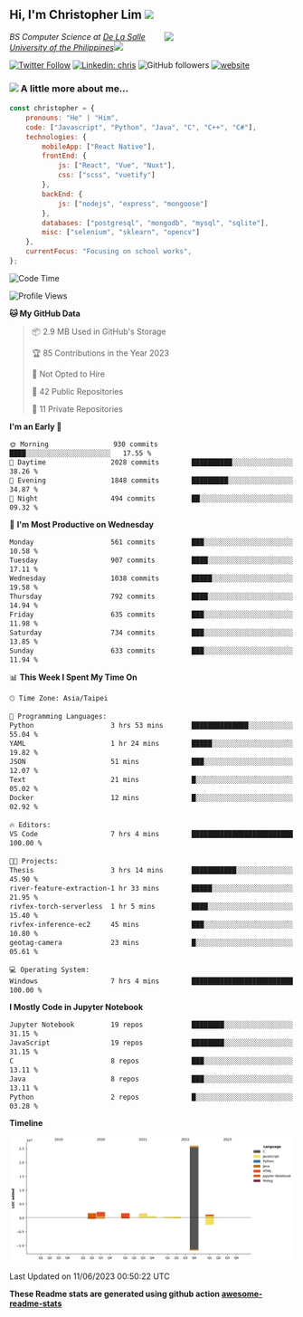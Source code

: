 <h2>Hi, I'm Christopher Lim <img src="https://media3.giphy.com/media/r3SVtaGUukD5V6UjzP/giphy.gif" width="50" /></h2>
<img align='right' src="https://media.giphy.com/media/M9gbBd9nbDrOTu1Mqx/giphy.gif" width="230">
<p><em>BS Computer Science at <a href="https://www.dlsu.edu.ph/">De La Salle University of the Philippines</a><img src="https://media.giphy.com/media/WUlplcMpOCEmTGBtBW/giphy.gif" width="30"> 
</em></p>

[![Twitter Follow](https://img.shields.io/twitter/follow/ClovesJL?label=Follow)](https://twitter.com/intent/follow?screen_name=ClovesJL)
[![Linkedin: chris](https://img.shields.io/badge/-chris-blue?style=flat-square&logo=Linkedin&logoColor=white&link=https://www.linkedin.com/in/christopher-lim-122831183/)](https://www.linkedin.com/in/christopher-lim-122831183/)
![GitHub followers](https://img.shields.io/github/followers/cc-visionary?label=Follow&style=social)
[![website](https://img.shields.io/badge/Website-46a2f1.svg?&style=flat-square&logo=Google-Chrome&logoColor=white&link=http://christopherlim.surge.sh/)](http://christopherlim.surge.sh/)

### <img src="https://media.giphy.com/media/VgCDAzcKvsR6OM0uWg/giphy.gif" width="50"> A little more about me...  

```javascript
const christopher = {
    pronouns: "He" | "Him",
    code: ["Javascript", "Python", "Java", "C", "C++", "C#"],
    technologies: {
        mobileApp: ["React Native"],
        frontEnd: {
            js: ["React", "Vue", "Nuxt"],
            css: ["scss", "vuetify"]
        },
        backEnd: {
            js: ["nodejs", "express", "mongoose"]
        },
        databases: ["postgresql", "mongodb", "mysql", "sqlite"],
        misc: ["selenium", "sklearn", "opencv"]
    },
    currentFocus: "Focusing on school works",
};
```

<!--START_SECTION:waka-->
![Code Time](http://img.shields.io/badge/Code%20Time-731%20hrs%2036%20mins-blue)

![Profile Views](http://img.shields.io/badge/Profile%20Views-1-blue)

**🐱 My GitHub Data** 

> 📦 2.9 MB Used in GitHub's Storage 
 > 
> 🏆 85 Contributions in the Year 2023
 > 
> 🚫 Not Opted to Hire
 > 
> 📜 42 Public Repositories 
 > 
> 🔑 11 Private Repositories 
 > 
**I'm an Early 🐤** 

```text
🌞 Morning                930 commits         ████░░░░░░░░░░░░░░░░░░░░░   17.55 % 
🌆 Daytime                2028 commits        ██████████░░░░░░░░░░░░░░░   38.26 % 
🌃 Evening                1848 commits        █████████░░░░░░░░░░░░░░░░   34.87 % 
🌙 Night                  494 commits         ██░░░░░░░░░░░░░░░░░░░░░░░   09.32 % 
```
📅 **I'm Most Productive on Wednesday** 

```text
Monday                   561 commits         ███░░░░░░░░░░░░░░░░░░░░░░   10.58 % 
Tuesday                  907 commits         ████░░░░░░░░░░░░░░░░░░░░░   17.11 % 
Wednesday                1038 commits        █████░░░░░░░░░░░░░░░░░░░░   19.58 % 
Thursday                 792 commits         ████░░░░░░░░░░░░░░░░░░░░░   14.94 % 
Friday                   635 commits         ███░░░░░░░░░░░░░░░░░░░░░░   11.98 % 
Saturday                 734 commits         ███░░░░░░░░░░░░░░░░░░░░░░   13.85 % 
Sunday                   633 commits         ███░░░░░░░░░░░░░░░░░░░░░░   11.94 % 
```


📊 **This Week I Spent My Time On** 

```text
🕑︎ Time Zone: Asia/Taipei

💬 Programming Languages: 
Python                   3 hrs 53 mins       ██████████████░░░░░░░░░░░   55.04 % 
YAML                     1 hr 24 mins        █████░░░░░░░░░░░░░░░░░░░░   19.82 % 
JSON                     51 mins             ███░░░░░░░░░░░░░░░░░░░░░░   12.07 % 
Text                     21 mins             █░░░░░░░░░░░░░░░░░░░░░░░░   05.02 % 
Docker                   12 mins             █░░░░░░░░░░░░░░░░░░░░░░░░   02.92 % 

🔥 Editors: 
VS Code                  7 hrs 4 mins        █████████████████████████   100.00 % 

🐱‍💻 Projects: 
Thesis                   3 hrs 14 mins       ███████████░░░░░░░░░░░░░░   45.90 % 
river-feature-extraction-1 hr 33 mins        █████░░░░░░░░░░░░░░░░░░░░   21.95 % 
rivfex-torch-serverless  1 hr 5 mins         ████░░░░░░░░░░░░░░░░░░░░░   15.40 % 
rivfex-inference-ec2     45 mins             ███░░░░░░░░░░░░░░░░░░░░░░   10.80 % 
geotag-camera            23 mins             █░░░░░░░░░░░░░░░░░░░░░░░░   05.61 % 

💻 Operating System: 
Windows                  7 hrs 4 mins        █████████████████████████   100.00 % 
```

**I Mostly Code in Jupyter Notebook** 

```text
Jupyter Notebook         19 repos            ████████░░░░░░░░░░░░░░░░░   31.15 % 
JavaScript               19 repos            ████████░░░░░░░░░░░░░░░░░   31.15 % 
C                        8 repos             ███░░░░░░░░░░░░░░░░░░░░░░   13.11 % 
Java                     8 repos             ███░░░░░░░░░░░░░░░░░░░░░░   13.11 % 
Python                   2 repos             █░░░░░░░░░░░░░░░░░░░░░░░░   03.28 % 
```



**Timeline**

![Lines of Code chart](https://raw.githubusercontent.com/cc-visionary/cc-visionary/master/assets/bar_graph.png)


 Last Updated on 11/06/2023 00:50:22 UTC
<!--END_SECTION:waka-->

**These Readme stats are generated using github action [awesome-readme-stats](https://github.com/anmol098/waka-readme-stats)**
